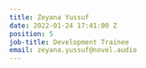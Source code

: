 ```yaml
---
title: Zeyana Yussuf
date: 2022-01-24 17:41:00 Z
position: 5
job-title: Development Trainee
email: zeyana.yussuf@novel.audio
---
```


